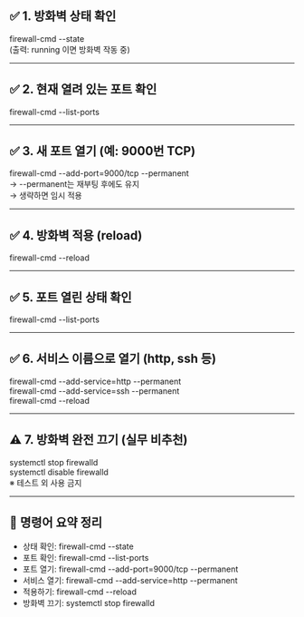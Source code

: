 ## ✅ 1. 방화벽 상태 확인

firewall-cmd --state  
(출력: running 이면 방화벽 작동 중)

---

## ✅ 2. 현재 열려 있는 포트 확인

firewall-cmd --list-ports

---

## ✅ 3. 새 포트 열기 (예: 9000번 TCP)

firewall-cmd --add-port=9000/tcp --permanent  
→ --permanent는 재부팅 후에도 유지  
→ 생략하면 임시 적용

---

## ✅ 4. 방화벽 적용 (reload)

firewall-cmd --reload

---

## ✅ 5. 포트 열린 상태 확인

firewall-cmd --list-ports

---

## ✅ 6. 서비스 이름으로 열기 (http, ssh 등)

firewall-cmd --add-service=http --permanent  
firewall-cmd --add-service=ssh --permanent  
firewall-cmd --reload

---

## ⚠️ 7. 방화벽 완전 끄기 (실무 비추천)

systemctl stop firewalld  
systemctl disable firewalld  
※ 테스트 외 사용 금지

---

## 📌 명령어 요약 정리

- 상태 확인: firewall-cmd --state  
- 포트 확인: firewall-cmd --list-ports  
- 포트 열기: firewall-cmd --add-port=9000/tcp --permanent  
- 서비스 열기: firewall-cmd --add-service=http --permanent  
- 적용하기: firewall-cmd --reload  
- 방화벽 끄기: systemctl stop firewalld
